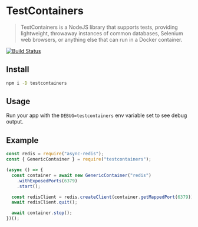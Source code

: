 # TestContainers

> TestContainers is a NodeJS library that supports tests, providing lightweight, throwaway instances of common databases, Selenium web browsers, or anything else that can run in a Docker container.

[![Build Status](https://travis-ci.org/cristianrgreco/testcontainers-node.svg?branch=master)](https://travis-ci.org/cristianrgreco/testcontainers-node)

## Install

```bash
npm i -D testcontainers
```

## Usage

Run your app with the `DEBUG=testcontainers` env variable set to see debug output.

## Example

```javascript
const redis = require("async-redis");
const { GenericContainer } = require("testcontainers");

(async () => {
  const container = await new GenericContainer("redis")
    .withExposedPorts(6379)
    .start();

  const redisClient = redis.createClient(container.getMappedPort(6379));
  await redisClient.quit();

  await container.stop();
})();
```

